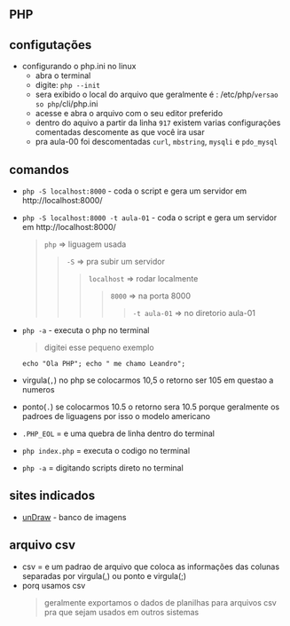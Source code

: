 ## PHP

## configutações 
- configurando o php.ini no linux
  - abra o terminal
  - digite: `php --init`
  - sera exibido o local do arquivo que geralmente é : /etc/php/`versao so php`/cli/php.ini 
  - acesse e abra o arquivo com o seu editor preferido
  - dentro do aquivo a partir da linha `917` existem varias configurações comentadas descomente as que você ira usar
   - pra aula-00 foi descomentadas `curl`, `mbstring`, `mysqli` e `pdo_mysql`
## comandos
- `php -S localhost:8000` - coda o script e gera um servidor em http://localhost:8000/
- `php -S localhost:8000 -t aula-01` - coda o script e gera um servidor em http://localhost:8000/
  > `php` => liguagem usada
  >> `-S` =>  pra subir um servidor
  >>> `localhost` => rodar localmente
  >>>> `8000` => na porta 8000
  >>>>> `-t aula-01`   => no diretorio aula-01

- `php -a` - executa o php no terminal
  > digitei esse pequeno exemplo
  ```
  echo "Ola PHP"; echo " me chamo Leandro";
  ```
- virgula(`,`) no php se colocarmos 10,5 o retorno ser 105 em questao a numeros
- ponto(`.`) se colocarmos 10.5 o retorno sera 10.5 porque geralmente os padroes de liguagens por isso o modelo americano
- `.PHP_EOL` = e uma quebra de linha dentro do terminal 
- `php index.php` = executa o codigo no terminal
- `php -a` = digitando scripts direto no terminal

## sites indicados 
- [unDraw]() - banco de imagens

## arquivo csv
- csv = e um padrao de arquivo que coloca as informações das colunas separadas por virgula(,) ou ponto e virgula(;)
- porq usamos csv 
  > geralmente exportamos o dados de planilhas para arquivos csv pra que sejam usados em outros sistemas 
